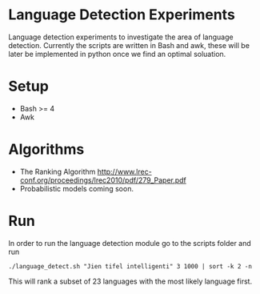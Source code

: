 Language Detection Experiments
==============================

Language detection experiments to investigate the area of language detection.  Currently the scripts are written in Bash and awk, these will be later be implemented in python once we find an optimal soluation. 


Setup 
======
 * Bash >= 4
 * Awk

Algorithms
==========
  * The Ranking Algorithm <http://www.lrec-conf.org/proceedings/lrec2010/pdf/279_Paper.pdf>
  * Probabilistic models coming soon.  

Run
===

In order to run the language detection module go to the scripts folder and run 

    ./language_detect.sh "Jien tifel intelligenti" 3 1000 | sort -k 2 -n
 
This will rank a subset of 23 languages with the most likely language first.   

